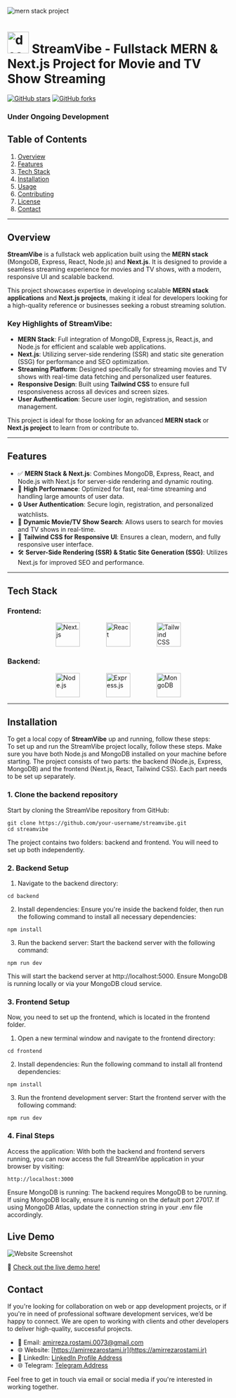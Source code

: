 ![mern stack project](https://github.com/amirrezaRst/StreamVibe/blob/master/frontend/public/github/project-thumbnail.jpg?raw=true)
# <img src="https://github.com/amirrezaRst/StreamVibe/blob/master/frontend/public/github/logo.png?raw=true" alt="description" width="49" height="49"> **StreamVibe** - Fullstack MERN & Next.js Project for Movie and TV Show Streaming

[![GitHub stars](https://img.shields.io/github/stars/amirrezaRst/StreamVibe?style=social)](https://github.com/amirrezaRst/StreamVibe/stargazers)
[![GitHub forks](https://img.shields.io/github/forks/amirrezaRst/StreamVibe?style=social)](https://github.com/amirrezaRst/StreamVibe/network/members)

### Under Ongoing Development

## **Table of Contents**
1. [Overview](#overview)
2. [Features](#features)
3. [Tech Stack](#tech-stack)
4. [Installation](#installation)
5. [Usage](#usage)
6. [Contributing](#contributing)
7. [License](#license)
8. [Contact](#contact)

---

## **Overview** <a name="overview"></a>

**StreamVibe** is a fullstack web application built using the **MERN stack** (MongoDB, Express, React, Node.js) and **Next.js**. It is designed to provide a seamless streaming experience for movies and TV shows, with a modern, responsive UI and scalable backend.

This project showcases expertise in developing scalable **MERN stack applications** and **Next.js projects**, making it ideal for developers looking for a high-quality reference or businesses seeking a robust streaming solution.

### **Key Highlights of StreamVibe:**
- **MERN Stack**: Full integration of MongoDB, Express.js, React.js, and Node.js for efficient and scalable web applications.
- **Next.js**: Utilizing server-side rendering (SSR) and static site generation (SSG) for performance and SEO optimization.
- **Streaming Platform**: Designed specifically for streaming movies and TV shows with real-time data fetching and personalized user features.
- **Responsive Design**: Built using **Tailwind CSS** to ensure full responsiveness across all devices and screen sizes.
- **User Authentication**: Secure user login, registration, and session management.

This project is ideal for those looking for an advanced **MERN stack** or **Next.js project** to learn from or contribute to.

---

## **Features** <a name="features"></a>

- ✅ **MERN Stack & Next.js**: Combines MongoDB, Express, React, and Node.js with Next.js for server-side rendering and dynamic routing.
- 🚀 **High Performance**: Optimized for fast, real-time streaming and handling large amounts of user data.
- 🔒 **User Authentication**: Secure login, registration, and personalized watchlists.
- 🎥 **Dynamic Movie/TV Show Search**: Allows users to search for movies and TV shows in real-time.
- 🎨 **Tailwind CSS for Responsive UI**: Ensures a clean, modern, and fully responsive user interface.
- 🛠️ **Server-Side Rendering (SSR) & Static Site Generation (SSG)**: Utilizes Next.js for improved SEO and performance.

---

## **Tech Stack** <a name="tech-stack"></a>

### **Frontend:**
<p style="display: flex; justify-content: center; gap: 20px;">
  <img src="https://github.com/amirrezaRst/StreamVibe/blob/master/frontend/public/github/reactjs-logo.png?raw=true" alt="Next.js" width="55" style="margin: 0 20px;">
  <img src="https://github.com/amirrezaRst/StreamVibe/blob/master/frontend/public/github/nextjs-logo.png?raw=true" alt="React" width="55" style="margin: 0 20px;">
  <img src="https://github.com/amirrezaRst/StreamVibe/blob/master/frontend/public/github/tailwind-logo.png?raw=true" alt="Tailwind CSS" width="55" style="margin: 0 20px;">
</p>

### **Backend:**
<p style="display: flex; justify-content: center; gap: 20px;">
  <img src="https://github.com/amirrezaRst/StreamVibe/blob/master/frontend/public/github/nodejs-logo.png?raw=true" alt="Node.js" width="55" style="margin: 0 20px;">
  <img src="https://github.com/amirrezaRst/StreamVibe/blob/master/frontend/public/github/expressjs-logo.png?raw=true" alt="Express.js" width="55" style="margin: 0 20px;">
  <img src="https://github.com/amirrezaRst/StreamVibe/blob/master/frontend/public/github/mongodb-logo.png?raw=true" alt="MongoDB" width="55" style="margin: 0 20px;">
</p>




---

## **Installation** <a name="installation"></a>

To get a local copy of **StreamVibe** up and running, follow these steps:  
To set up and run the StreamVibe project locally, follow these steps. Make sure you have both Node.js and MongoDB installed on your machine before starting. The project consists of two parts: the backend (Node.js, Express, MongoDB) and the frontend (Next.js, React, Tailwind CSS). Each part needs to be set up separately.  

### **1. Clone the backend repository**  
Start by cloning the StreamVibe repository from GitHub:  
```
git clone https://github.com/your-username/streamvibe.git
cd streamvibe
```
The project contains two folders: backend and frontend. You will need to set up both independently.  

### **2. Backend Setup**  
1. Navigate to the backend directory:  
```
cd backend
```
2. Install dependencies: Ensure you're inside the backend folder, then run the following command to install all necessary dependencies:
```
npm install
```
3. Run the backend server: Start the backend server with the following command:
```
npm run dev
```
This will start the backend server at http://localhost:5000. Ensure MongoDB is running locally or via your MongoDB cloud service.  


### **3. Frontend Setup**  
Now, you need to set up the frontend, which is located in the frontend folder.  
1. Open a new terminal window and navigate to the frontend directory:
```
cd frontend
```
2. Install dependencies: Run the following command to install all frontend dependencies:
```
npm install
```
3. Run the frontend development server: Start the frontend server with the following command:
```
npm run dev
```

### **4. Final Steps**  
Access the application: With both the backend and frontend servers running, you can now access the full StreamVibe application in your browser by visiting:  
```
http://localhost:3000
```
Ensure MongoDB is running: The backend requires MongoDB to be running. If using MongoDB locally, ensure it is running on the default port 27017. If using MongoDB Atlas, update the connection string in your .env file accordingly.  




## **Live Demo** <a name="live-demo"></a>

![Website Screenshot](https://github.com/amirrezaRst/StreamVibe/blob/master/frontend/public/github/streamvibe-project-desktop.png?raw=true)

🔗 [Check out the live demo here!](https://streamvibe-live.liara.run/)


## **Contact**

If you're looking for collaboration on web or app development projects, or if you're in need of professional software development services, we’d be happy to connect. We are open to working with clients and other developers to deliver high-quality, successful projects.

- 📧 Email: [amirreza.rostami.0073@gmail.com](mailto:amirreza.rostami.0073@gmail.com)
- 🌐 Website: [https://amirrezarostami.ir](https://amirrezarostami.ir)
- 💼 LinkedIn: [LinkedIn Profile Address](https://www.linkedin.com/in/amirreza-rostami-2861b7265/)
- 🌐 Telegram: [Telegram Address](https://web.telegram.org/a/#478283953)

Feel free to get in touch via email or social media if you're interested in working together.

